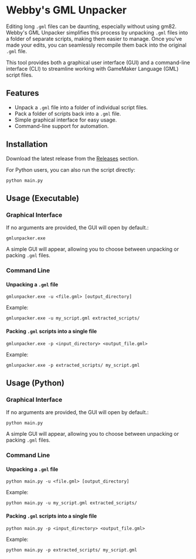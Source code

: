 # Webby's GML Unpacker

Editing long `.gml` files can be daunting, especially without using gm82. Webby's GML Unpacker simplifies this process by unpacking `.gml` files into a folder of separate scripts, making them easier to manage. Once you've made your edits, you can seamlessly recompile them back into the original `.gml` file.

This tool provides both a graphical user interface (GUI) and a command-line interface (CLI) to streamline working with GameMaker Language (GML) script files.


## Features

- Unpack a `.gml` file into a folder of individual script files.
- Pack a folder of scripts back into a `.gml` file.
- Simple graphical interface for easy usage.
- Command-line support for automation.


## Installation

Download the latest release from the [Releases](https://github.com/YOUR_GITHUB_USERNAME/YOUR_REPOSITORY/releases) section.

For Python users, you can also run the script directly:

```pwsh
python main.py
```


## Usage (Executable)

### Graphical Interface

If no arguments are provided, the GUI will open by default.:

```pwsh
gmlunpacker.exe
```

A simple GUI will appear, allowing you to choose between unpacking or packing `.gml` files.

### Command Line

#### Unpacking a `.gml` file

```pwsh
gmlunpacker.exe -u <file.gml> [output_directory]
```

Example:

```pwsh
gmlunpacker.exe -u my_script.gml extracted_scripts/
```

#### Packing `.gml` scripts into a single file

```pwsh
gmlunpacker.exe -p <input_directory> <output_file.gml>
```

Example:

```pwsh
gmlunpacker.exe -p extracted_scripts/ my_script.gml
```


## Usage (Python)

### Graphical Interface

If no arguments are provided, the GUI will open by default.:

```pwsh
python main.py
```

A simple GUI will appear, allowing you to choose between unpacking or packing `.gml` files.

### Command Line

#### Unpacking a `.gml` file

```pwsh
python main.py -u <file.gml> [output_directory]
```

Example:

```pwsh
python main.py -u my_script.gml extracted_scripts/
```

#### Packing `.gml` scripts into a single file

```pwsh
python main.py -p <input_directory> <output_file.gml>
```

Example:

```pwsh
python main.py -p extracted_scripts/ my_script.gml
```